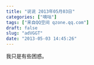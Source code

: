 ```yaml
---
title: "说说 2013年05月03日"
categories: ["嘀咕"]
tags: ["来自QQ空间 qzone.qq.com"]
draft: false
slug: "adVGGT"
date: "2013-05-03 14:45:26"
---
```


我只是有些困惑。
